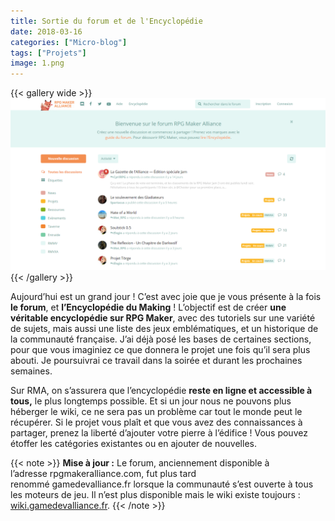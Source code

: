 ```yaml
---
title: Sortie du forum et de l'Encyclopédie
date: 2018-03-16
categories: ["Micro-blog"]
tags: ["Projets"]
image: 1.png
---
```


{{< gallery wide >}}
![](1.png)
{{< /gallery >}}

Aujourd’hui est un grand jour ! C’est avec joie que je vous présente à la fois **le forum**, et **l’Encyclopédie du Making** ! L’objectif est de créer **une véritable encyclopédie sur RPG Maker**, avec des tutoriels sur une variété de sujets, mais aussi une liste des jeux emblématiques, et un historique de la communauté française. J’ai déjà posé les bases de certaines sections, pour que vous imaginiez ce que donnera le projet une fois qu’il sera plus abouti. Je poursuivrai ce travail dans la soirée et durant les prochaines semaines.

Sur RMA, on s’assurera que l’encyclopédie **reste en ligne et accessible à tous,** le plus longtemps possible. Et si un jour nous ne pouvons plus héberger le wiki, ce ne sera pas un problème car tout le monde peut le récupérer. Si le projet vous plaît et que vous avez des connaissances à partager, prenez la liberté d’ajouter votre pierre à l’édifice ! Vous pouvez étoffer les catégories existantes ou en ajouter de nouvelles.

{{< note >}}
**Mise à jour :** Le forum, anciennement disponible à l’adresse rpgmakeralliance.com, fut plus tard renommé gamedevalliance.fr lorsque la communauté s’est ouverte à tous les moteurs de jeu. Il n’est plus disponible mais le wiki existe toujours : [wiki.gamedevalliance.fr](http://wiki.gamedevalliance.fr).
{{< /note >}}
